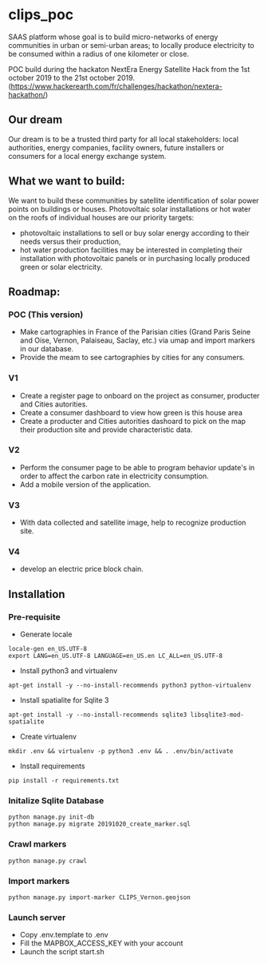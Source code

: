 # clips_poc

SAAS platform whose goal is to build micro-networks of energy communities 
in urban or semi-urban areas; to locally produce electricity to be consumed 
within a radius of one kilometer or close.

POC build during the hackaton NextEra Energy Satellite Hack from the 
1st october 2019 to the 21st october 2019. (https://www.hackerearth.com/fr/challenges/hackathon/nextera-hackathon/)

## Our dream

Our dream is to be a trusted third party for all local stakeholders: 
local authorities, energy companies, facility owners, future installers or 
consumers for a local energy exchange system.

## What we want to build: 

We want to build these communities by satellite identification of solar 
power points on buildings or houses. Photovoltaic solar installations 
or hot water on the roofs of individual houses are our priority targets: 
  - photovoltaic installations to sell or buy solar energy according 
     to their needs versus their production, 
  - hot water production facilities may be interested in 
     completing their installation with photovoltaic panels or in 
     purchasing locally produced green or solar electricity.

## Roadmap: 

### POC (This version)

- Make cartographies in France of the Parisian cities (Grand Paris Seine and Oise, 
Vernon, Palaiseau, Saclay, etc.) via umap and import markers in our database.
- Provide the meam to see cartographies by cities for any consumers. 

### V1

- Create a register page to onboard on the project as consumer, producter and 
  Cities autorities. 
- Create a consumer dashboard to view how green is this house area
- Create a producter and Cities autorities dashoard to pick on the map their 
  production site and provide characteristic data. 
  
### V2

- Perform the consumer page to be able to program behavior update's in order to
  affect the carbon rate in electricity consumption. 
- Add a mobile version of the application. 
  
### V3

- With data collected and satellite image, help to recognize production site. 


### V4
 
-  develop an electric price block chain. 


## Installation

### Pre-requisite

- Generate locale
```
locale-gen en_US.UTF-8
export LANG=en_US.UTF-8 LANGUAGE=en_US.en LC_ALL=en_US.UTF-8
```

- Install python3 and virtualenv

```
apt-get install -y --no-install-recommends python3 python-virtualenv
```

- Install spatialite for Sqlite 3

```
apt-get install -y --no-install-recommends sqlite3 libsqlite3-mod-spatialite
```

- Create virtualenv

```
mkdir .env && virtualenv -p python3 .env && . .env/bin/activate
```

- Install requirements

```
pip install -r requirements.txt
```

### Initalize Sqlite Database

```
python manage.py init-db
python manage.py migrate 20191020_create_marker.sql
```

### Crawl markers

```
python manage.py crawl 
```

### Import markers

```
python manage.py import-marker CLIPS_Vernon.geojson 

```


### Launch server

- Copy .env.template to .env 
- Fill the MAPBOX_ACCESS_KEY with your account
- Launch the script start.sh





